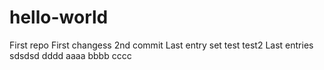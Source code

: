 # hello-world
First repo
First changess
2nd commit
Last entry set
test
test2
Last entries
sdsdsd
dddd
aaaa
bbbb
cccc
